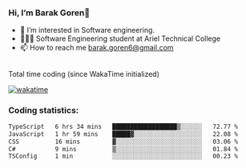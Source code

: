 ###  Hi, I’m Barak Goren👋
- 👀 I’m interested in Software engineering.
- 👨🏼‍🎓 Software Engineering student at Ariel Technical College
- 📫 How to reach me barak.goren6@gmail.com
##
Total time coding (since WakaTime initialized)

[![wakatime](https://wakatime.com/badge/user/5cc5ec80-a806-4ca2-a704-db29274e48cd.svg)](https://wakatime.com/@5cc5ec80-a806-4ca2-a704-db29274e48cd)

   
### Coding statistics:

<!--START_SECTION:waka-->

```txt
TypeScript   6 hrs 34 mins   ██████████████████▒░░░░░░   72.77 %
JavaScript   1 hr 59 mins    █████▓░░░░░░░░░░░░░░░░░░░   22.08 %
CSS          16 mins         ▓░░░░░░░░░░░░░░░░░░░░░░░░   03.06 %
C#           9 mins          ▒░░░░░░░░░░░░░░░░░░░░░░░░   01.84 %
TSConfig     1 min           ░░░░░░░░░░░░░░░░░░░░░░░░░   00.23 %
```

<!--END_SECTION:waka-->

<!---
barakgoren/barakgoren is a ✨ special ✨ repository because its `README.md` (this file) appears on your GitHub profile.
You can click the Preview link to take a look at your changes.
--->
